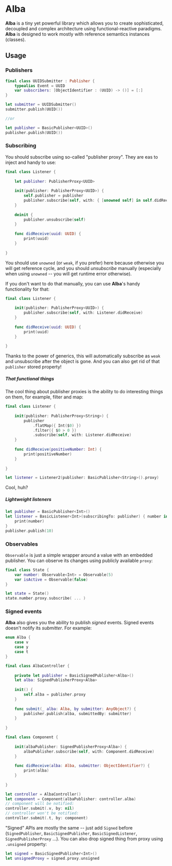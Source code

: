 # Alba

**Alba** is a tiny yet powerful library which allows you to create sophisticated, decoupled and complex architecture using functional-reactive paradigms. **Alba** is designed to work mostly with reference semantics instances (classes).

## Usage

### Publishers

```swift
final class UUIDSubmitter : Publisher {
    typealias Event = UUID
    var subscribers: [ObjectIdentifier : (UUID) -> ()] = [:]
}

let submitter = UUIDSubmitter()
submitter.publish(UUID())

//or

let publisher = BasicPublisher<UUID>()
publisher.publish(UUID())
```

### Subscribing

You should subscribe using so-called "publisher proxy". They are eas to inject and handy to use:

```swift
final class Listener {
    
    let publisher: PublisherProxy<UUID>
    
    init(publisher: PublisherProxy<UUID>) {
        self.publisher = publisher
        publisher.subscribe(self, with: { [unowned self] in self.didReceive(uuid: $0) })
    }
    
    deinit {
        publisher.unsubscribe(self)
    }
    
    func didReceive(uuid: UUID) {
        print(uuid)
    }
    
}
```

You should use `unowned` (or `weak`, if you prefer) here because otherwise you will get reference cycle, and you should _unsubscribe_ manually (especially when using `unowned` -- you will get runtime error otherwise).

If you don't want to do that manually, you can use **Alba**'s handy functionality for that:

```swift
final class Listener {
    
    init(publisher: PublisherProxy<UUID>) {
        publisher.subscribe(self, with: Listener.didReceive)
    }
    
    func didReceive(uuid: UUID) {
        print(uuid)
    }
    
}
```

Thanks to the power of generics, this will automatically subscribe as `weak` and unsubscribe after the object is gone. And you can also get rid of that `publisher` stored property!

##### That functional things

The cool thing about publisher proxies is the ability to do interesting things on them, for example, filter and map:

```swift
final class Listener {
    
    init(publisher: PublisherProxy<String>) {
        publisher
            .flatMap({ Int($0) })
            .filter({ $0 > 0 })
            .subscribe(self, with: Listener.didReceive)
    }
    
    func didReceive(positiveNumber: Int) {
        print(positiveNumber)
    }
    
}

let listener = Listener2(publisher: BasicPublisher<String>().proxy)
```

Cool, huh?

##### Lightweight listeners

```swift
let publisher = BasicPublisher<Int>()
let listener = BasicListener<Int>(subscribingTo: publisher) { number in
    print(number)
}
publisher.publish(10)
```

### Observables

`Observable` is just a simple wrapper around a value with an embedded publisher. You can observe its changes using publicly available `proxy`:

```swift
final class State {
    var number: Observable<Int> = Observable(5)
    var isActive = Observable(false)    
}

let state = State()
state.number.proxy.subscribe( ... )
```

### Signed events

**Alba** also gives you the ability to publish *signed* events. Signed events doesn't notify its _submitter_. For example:

```swift
enum Alba {
    case v
    case y
    case t
}

final class AlbaController {
    
    private let publisher = BasicSignedPublisher<Alba>()
    let alba: SignedPublisherProxy<Alba>
    
    init() {
        self.alba = publisher.proxy
    }
    
    func submit(_ alba: Alba, by submitter: AnyObject?) {
        publisher.publish(alba, submittedBy: submitter)
    }
    
}

final class Component {
    
    init(albaPublisher: SignedPublisherProxy<Alba>) {
        albaPublisher.subscribe(self, with: Component.didReceive)
    }
    
    func didReceive(alba: Alba, submitter: ObjectIdentifier?) {
        print(alba)
    }
    
}

let controller = AlbaController()
let component = Component(albaPublisher: controller.alba)
// component will be notified:
controller.submit(.v, by: nil)
// controller won't be notified:
controller.submit(.t, by: component)
```

"Signed" APIs are mostly the same -- just add `Signed` before (`SignedPublisher`, `BasicSignedPublisher`, `BasicSignedListener`, `SignedPublisherProxy` ...). You can also drop signed thing from proxy using `.unsigned` property:

```swift
let signed = BasicSignedPublisher<Int>()
let unsignedProxy = signed.proxy.unsigned
```
